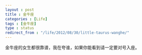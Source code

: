 ```yaml
---
layout : post
title : 金牛座
categories : [Life]
tags : [金牛座]
type : status
redirect_from : "/life/2012/08/30/little-taurus-wanghe/"
---
```

金牛座的女生都很靠谱，我在夸谁，如果你能看到请一定要对号入座。